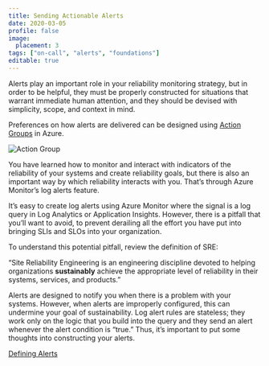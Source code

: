 ```yaml
---
title: Sending Actionable Alerts
date: 2020-03-05
profile: false
image:
  placement: 3
tags: ["on-call", "alerts", "foundations"]
editable: true
---
```


Alerts play an important role in your reliability monitoring strategy, but in
order to be helpful, they must be properly constructed for situations that
warrant immediate human attention, and they should be devised with simplicity,
scope, and context in mind.

Preferences on how alerts are delivered can be designed using [Action Groups](https://docs.microsoft.com/en-us/azure/azure-monitor/platform/action-groups/?wt.mc_id=oncalllife-blog-jahand) in Azure.

![Action Group](https://docs.microsoft.com/en-us/azure/azure-monitor/platform/media/action-groups/action-group-define.png)

You have learned how to monitor and interact with indicators of
the reliability of your systems and create reliability goals, but there is also
an important way by which reliability interacts with you. That’s through Azure
Monitor’s log alerts feature.

It’s easy to create log alerts using Azure Monitor where the signal is a log
query in Log Analytics or Application Insights. However, there is a pitfall that
you’ll want to avoid, to prevent derailing all the effort you have put into
bringing SLIs and SLOs into your organization.

To understand this potential pitfall, review the definition of SRE:

“Site Reliability Engineering is an engineering discipline devoted to helping
organizations **sustainably** achieve the appropriate level of reliability in
their systems, services, and products.”

Alerts are designed to notify you when there is a problem with your systems.
However, when alerts are improperly configured, this can undermine your goal of
sustainability. Log alert rules are stateless; they work only on the logic that
you build into the query and they send an alert whenever the alert condition is
“true.” Thus, it’s important to put some thoughts into constructing your alerts.

[Defining Alerts](/post/defining-alerts)